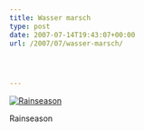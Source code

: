```yaml
---
title: Wasser marsch
type: post
date: 2007-07-14T19:43:07+00:00
url: /2007/07/wasser-marsch/




---
```

<div class="flickr">
  <a href="http://www.flickr.com/photos/schreibblogade/816532450/" title="Rainseason"><img src="//farm2.static.flickr.com/1082/816532450_232ae27266.jpg" alt="Rainseason" /></a></p>

  <p>
    Rainseason
  </p>
</div>
